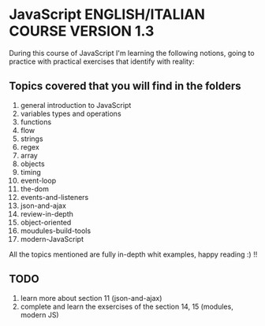 # JavaScript ENGLISH/ITALIAN COURSE VERSION 1.3

During this course of JavaScript I'm learning the following notions, going to practice with practical exercises that identify with reality:

## Topics covered that you will find in the folders

1.  general introduction to JavaScript
2.  variables types and operations
3.  functions
4.  flow
5.  strings
5.  regex
6.  array
7.  objects
8.  timing
8.  event-loop
9.  the-dom
10. events-and-listeners
11. json-and-ajax
12. review-in-depth
13. object-oriented
14. moudules-build-tools
15. modern-JavaScript

All the topics mentioned are fully in-depth whit examples, happy reading :) !!

## TODO

1. learn more about section 11 (json-and-ajax)
2. complete and learn the exsercises of the section 14, 15 (modules, modern JS)